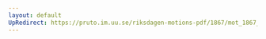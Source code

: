 ```yaml
---
layout: default
UpRedirect: https://pruto.im.uu.se/riksdagen-motions-pdf/1867/mot_1867__ak__38/mot_1867__ak__38-001.pdf
---
```

